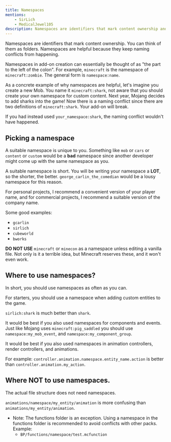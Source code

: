 ```yaml
---
title: Namespaces
mentions:
    - SirLich
    - MedicalJewel105
description: Namespaces are identifiers that mark content ownership and are helpful because they keep naming conflicts from happening.
---
```


Namespaces are identifiers that mark content ownership. You can think of them as folders. Namespaces are helpful because they keep naming conflicts from happening.

Namespaces in add-on creation can essentially be thought of as "the part to the left of the colon". For example, `minecraft` is the namespace of `minecraft:zombie`. The general form is `namespace:name`.

As a concrete example of why namespaces are helpful, let's imagine you create a new Mob. You name it `minecraft:shark`, not aware that you should create your own namespace for custom content. Next year, Mojang decides to add sharks into the game! Now there is a naming conflict since there are two definitions of `minecraft:shark`. Your add-on will break.

If you had instead used `your_namespace:shark`, the naming conflict wouldn't have happened.

## Picking a namespace

A suitable namespace is unique to you. Something like `mob` or `cars` or `content` or `custom` would be a **bad** namespace since another developer might come up with the same namespace as you.

A suitable namespace is short. You will be writing your namespace a **LOT**, so the shorter, the better. `george_carlin_the_comedian` would be a lousy namespace for this reason.

For personal projects, I recommend a convenient version of your player name, and for commercial projects, I recommend a suitable version of the company name.

Some good examples:

-   `gcarlin`
-   `sirlich`
-   `cubeworld`
-   `bworks`

**DO NOT USE** `minecraft` or `minecon` as a namespace unless editing a vanilla file. Not only is it a terrible idea, but Minecraft reserves these, and it won't even work.

## Where to use namespaces?

In short, you should use namespaces as often as you can.

For starters, you should use a namespace when adding custom entities to the game.

`sirlich:shark` is much better than `shark`.

It would be best if you also used namespaces for components and events. Just like Mojang uses `minecraft:pig_saddled` you should use `namespace:my_mob_event`, and `namespace:my_component_group`.

It would be best if you also used namespaces in animation controllers, render controllers, and animations.

For example: `controller.animation.namespace.entity_name.action` is better than `controller.animation.my_action`.

## Where NOT to use namespaces.

The actual file structure does not need namespaces.

`animations/namespace/my_entity/animation` is more confusing than `animations/my_entity/animation`.

- Note: The functions folder is an exception. Using a namespace in the functions folder is recommended to avoid conflicts with other packs. Example:
    - `BP/functions/namespace/test.mcfunction`

